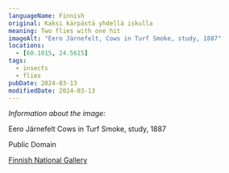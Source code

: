 ```yaml
---
languageName: Finnish
original: Kaksi kärpästä yhdellä iskulla
meaning: Two flies with one hit
imageAlt: "Eero Järnefelt, Cows in Turf Smoke, study, 1887"
locations:
  - [60.1015, 24.5615]
tags:
  - insects
  - flies
pubDate: 2024-03-13
modifiedDate: 2024-03-13
---
```


_Information about the image:_

Eero Järnefelt
Cows in Turf Smoke, study, 1887

Public Domain

[Finnish National Gallery](https://www.kansallisgalleria.fi/en/object/396890)
